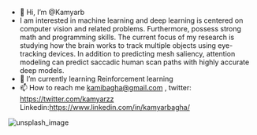 
- 👋 Hi, I’m @Kamyarb 
- I am interested in machine learning and deep learning is centered on computer vision and related problems. Furthermore, possess strong math and programming skills. The current focus of my research is studying how the brain works to track multiple objects using eye-tracking devices. In addition to predicting mesh saliency, attention modeling can predict saccadic human scan paths with highly accurate deep models.
- 🌱 I’m currently learning Reinforcement learning 
- 📫 How to reach me kamibagha@gmail.com , twitter: https://twitter.com/kamyarzz
  Linkedin:https://www.linkedin.com/in/kamyarbagha/
  
![unsplash_image](https://user-images.githubusercontent.com/100142624/184850942-7ce0d5a3-ceda-4a79-911c-3cff644dc7e9.jpeg)

<!---
Kamyarb/Kamyarb is a ✨ special ✨ repository because its `README.md` (this file) appears on your GitHub profile.
You can click the Preview link to take a look at your changes.
--->
